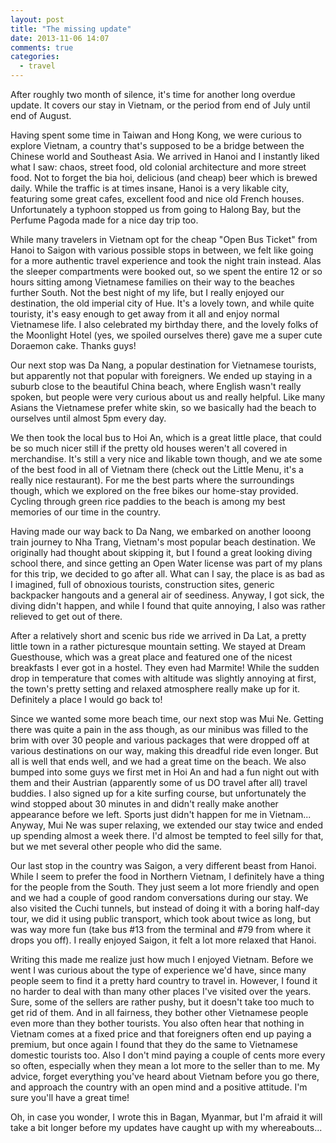 ```yaml
---
layout: post
title: "The missing update"
date: 2013-11-06 14:07
comments: true
categories:
  - travel
---
```

After roughly two month of silence, it's time for another long overdue update. It covers our stay in Vietnam, or the period from end of July until end of August.

Having spent some time in Taiwan and Hong Kong, we were curious to explore Vietnam, a country that's supposed to be a bridge between the Chinese world and Southeast Asia. We arrived in Hanoi and I instantly liked what I saw: chaos, street food, old colonial architecture and more street food. Not to forget the bia hoi, delicious (and cheap) beer which is brewed daily. While the traffic is at times insane, Hanoi is a very likable city, featuring some great cafes, excellent food and nice old French houses. Unfortunately a typhoon stopped us from going to Halong Bay, but the Perfume Pagoda made for a nice day trip too.

While many travelers in Vietnam opt for the cheap "Open Bus Ticket" from Hanoi to Saigon with various possible stops in between, we felt like going for a more authentic travel experience and took the night train instead. Alas the sleeper compartments were booked out, so we spent the entire 12 or so hours sitting among Vietnamese families on their way to the beaches further South. Not the best night of my life, but I really enjoyed our destination, the old imperial city of Hue. It's a lovely town, and while quite touristy, it's easy enough to get away from it all and enjoy normal Vietnamese life. I also celebrated my birthday there, and the lovely folks of the Moonlight Hotel (yes, we spoiled ourselves there) gave me a super cute Doraemon cake. Thanks guys!

Our next stop was Da Nang, a popular destination for Vietnamese tourists, but apparently not that popular with foreigners. We ended up staying in a suburb close to the beautiful China beach, where English wasn't really spoken, but people were very curious about us and really helpful. Like many Asians the Vietnamese prefer white skin, so we basically had the beach to ourselves until almost 5pm every day.

We then took the local bus to Hoi An, which is a great little place, that could be so much nicer still if the pretty old houses weren't all covered in merchandise. It's still a very nice and likable town though, and we ate some of the best food in all of Vietnam there (check out the Little Menu, it's a really nice restaurant). For me the best parts where the surroundings though, which we explored on the free bikes our home-stay provided. Cycling through green rice paddies to the beach is among my best memories of our time in the country.

Having made our way back to Da Nang, we embarked on another looong train journey to Nha Trang, Vietnam's most popular beach destination. We originally had thought about skipping it, but I found a great looking diving school there, and since getting an Open Water license was part of my plans for this trip, we decided to go after all. What can I say, the place is as bad as I imagined, full of obnoxious tourists, construction sites, generic backpacker hangouts and a general air of seediness. Anyway, I got sick, the diving didn't happen, and while I found that quite annoying, I also was rather relieved to get out of there.

After a relatively short and scenic bus ride we arrived in Da Lat, a pretty little town in a rather picturesque mountain setting. We stayed at Dream Guesthouse, which was a great place and featured one of the nicest breakfasts I ever got in a hostel. They even had Marmite! While the sudden drop in temperature that comes with altitude was slightly annoying at first, the town's pretty setting and relaxed atmosphere really make up for it. Definitely a place I would go back to!

Since we wanted some more beach time, our next stop was Mui Ne. Getting there was quite a pain in the ass though, as our minibus was filled to the brim with over 30 people and various packages that were dropped off at various destinations on our way, making this dreadful ride even longer. But all is well that ends well, and we had a great time on the beach. We also bumped into some guys we first met in Hoi An and had a fun night out with them and their Austrian (apparently some of us DO travel after all) travel buddies. I also signed up for a kite surfing course, but unfortunately the wind stopped about 30 minutes in and didn't really make another appearance before we left. Sports just didn't happen for me in Vietnam... Anyway, Mui Ne was super relaxing, we extended our stay twice and ended up spending almost a week there. I'd almost be tempted to feel silly for that, but we met several other people who did the same.

Our last stop in the country was Saigon, a very different beast from Hanoi. While I seem to prefer the food in Northern Vietnam, I definitely have a thing for the people from the South. They just seem a lot more friendly and open and we had a couple of good random conversations during our stay. We also visited the Cuchi tunnels, but instead of doing it with a boring half-day tour, we did it using public transport, which took about twice as long, but was way more fun (take bus #13 from the terminal and #79 from where it drops you off). I really enjoyed Saigon, it felt a lot more relaxed that Hanoi.

Writing this made me realize just how much I enjoyed Vietnam. Before we went I was curious about the type of experience we'd have, since many people seem to find it a pretty hard country to travel in. However, I found it no harder to deal with than many other places I've visited over the years. Sure, some of the sellers are rather pushy, but it doesn't take too much to get rid of them. And in all fairness, they bother other Vietnamese people even more than they bother tourists. You also often hear that nothing in Vietnam comes at a fixed price and that foreigners often end up paying a premium, but once again I found that they do the same to Vietnamese domestic tourists too. Also I don't mind paying a couple of cents more every so often, especially when they mean a lot more to the seller than to me. My advice, forget everything you've heard about Vietnam before you go there, and approach the country with an open mind and a positive attitude. I'm sure you'll have a great time!

Oh, in case you wonder, I wrote this in Bagan, Myanmar, but I'm afraid it will take a bit longer before my updates have caught up with my whereabouts...
